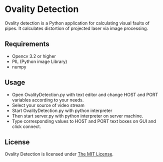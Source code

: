 # Ovality Detection

Ovality detection is a Python application for calculating visual faults of pipes. It calculates distortion of projected laser via image processing.

## Requirements
* Opencv 3.2 or higher
* PIL (Python image Library)
* numpy

## Usage
* Open OvalityDetection.py with text editor and change HOST and PORT variables according to your needs.
* Select your source of video stream
* Start OvalityDetection.py with python interpreter
* Then start server.py with python interpreter on server machine.
* Type corresponding values to HOST and PORT text boxes on GUI and click connect.

## License
Ovality Detection is licensed under [The MIT License](https://choosealicense.com/licenses/mit/).